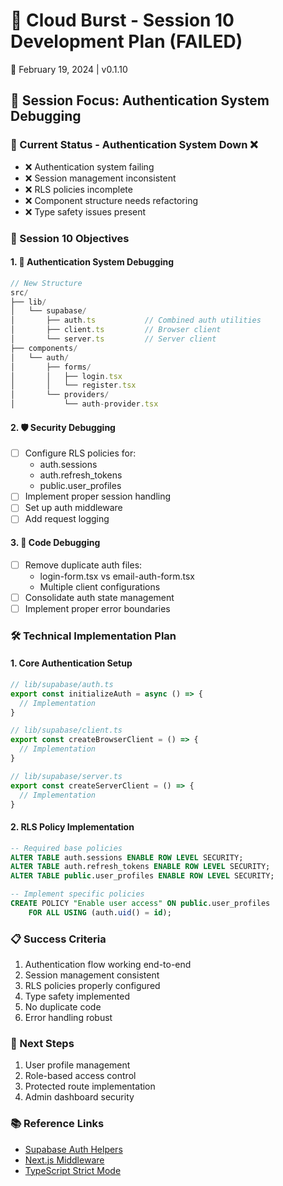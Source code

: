# 🌟 Cloud Burst - Session 10 Development Plan (FAILED)
📅 February 19, 2024 | v0.1.10

## 🎯 Session Focus: Authentication System Debugging

### 🔄 Current Status - Authentication System Down ❌
- ❌ Authentication system failing
- ❌ Session management inconsistent
- ❌ RLS policies incomplete
- ❌ Component structure needs refactoring
- ❌ Type safety issues present

### 🎯 Session 10 Objectives

#### 1. 🔐 Authentication System Debugging
```typescript
// New Structure
src/
├── lib/
│   └── supabase/
│       ├── auth.ts           // Combined auth utilities
│       ├── client.ts         // Browser client
│       └── server.ts         // Server client
├── components/
│   └── auth/
│       ├── forms/
│       │   ├── login.tsx
│       │   └── register.tsx
│       └── providers/
│           └── auth-provider.tsx
```

#### 2. 🛡️ Security Debugging
- [ ] Configure RLS policies for:
  - auth.sessions
  - auth.refresh_tokens
  - public.user_profiles
- [ ] Implement proper session handling
- [ ] Set up auth middleware
- [ ] Add request logging

#### 3. 🧹 Code Debugging
- [ ] Remove duplicate auth files:
  - login-form.tsx vs email-auth-form.tsx
  - Multiple client configurations
- [ ] Consolidate auth state management
- [ ] Implement proper error boundaries

### 🛠️ Technical Implementation Plan

#### 1. Core Authentication Setup
```typescript
// lib/supabase/auth.ts
export const initializeAuth = async () => {
  // Implementation
}

// lib/supabase/client.ts
export const createBrowserClient = () => {
  // Implementation
}

// lib/supabase/server.ts
export const createServerClient = () => {
  // Implementation
}
```

#### 2. RLS Policy Implementation
```sql
-- Required base policies
ALTER TABLE auth.sessions ENABLE ROW LEVEL SECURITY;
ALTER TABLE auth.refresh_tokens ENABLE ROW LEVEL SECURITY;
ALTER TABLE public.user_profiles ENABLE ROW LEVEL SECURITY;

-- Implement specific policies
CREATE POLICY "Enable user access" ON public.user_profiles
    FOR ALL USING (auth.uid() = id);
```

### 📋 Success Criteria
1. Authentication flow working end-to-end
2. Session management consistent
3. RLS policies properly configured
4. Type safety implemented
5. No duplicate code
6. Error handling robust

### 🚀 Next Steps
1. User profile management
2. Role-based access control
3. Protected route implementation
4. Admin dashboard security

### 📚 Reference Links
- [Supabase Auth Helpers](https://supabase.com/docs/guides/auth/auth-helpers)
- [Next.js Middleware](https://nextjs.org/docs/app/building-your-application/routing/middleware)
- [TypeScript Strict Mode](https://www.typescriptlang.org/tsconfig#strict) 